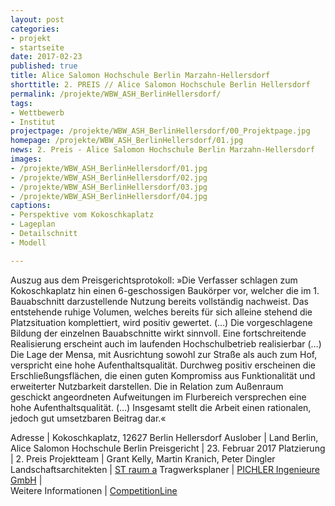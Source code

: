 ```yaml
---
layout: post
categories:
- projekt
- startseite
date: 2017-02-23
published: true
title: Alice Salomon Hochschule Berlin Marzahn-Hellersdorf
shorttitle: 2. PREIS // Alice Salomon Hochschule Berlin Hellersdorf
permalink: /projekte/WBW_ASH_BerlinHellersdorf/
tags: 
- Wettbewerb
- Institut
projectpage: /projekte/WBW_ASH_BerlinHellersdorf/00_Projektpage.jpg
homepage: /projekte/WBW_ASH_BerlinHellersdorf/01.jpg
news: 2. Preis - Alice Salomon Hochschule Berlin Marzahn-Hellersdorf
images:
- /projekte/WBW_ASH_BerlinHellersdorf/01.jpg
- /projekte/WBW_ASH_BerlinHellersdorf/02.jpg
- /projekte/WBW_ASH_BerlinHellersdorf/03.jpg
- /projekte/WBW_ASH_BerlinHellersdorf/04.jpg
captions:
- Perspektive vom Kokoschkaplatz
- Lageplan
- Detailschnitt
- Modell

---
```

Auszug aus dem Preisgerichtsprotokoll: »Die Verfasser schlagen zum Kokoschkaplatz hin einen 6-geschossigen Baukörper vor, welcher die im 1. Bauabschnitt darzustellende Nutzung bereits vollständig nachweist. Das entstehende ruhige Volumen, welches bereits für sich alleine stehend die Platzsituation komplettiert, wird positiv gewertet. (…) Die vorgeschlagene Bildung der einzelnen Bauabschnitte wirkt sinnvoll. Eine fortschreitende Realisierung erscheint auch im laufenden Hochschulbetrieb realisierbar (…) Die Lage der Mensa, mit Ausrichtung sowohl zur Straße als auch zum Hof, verspricht eine hohe Aufenthaltsqualität. Durchweg positiv erscheinen die Erschließungsflächen, die einen guten Kompromiss aus Funktionalität und erweiterter Nutzbarkeit darstellen. Die in Relation zum Außenraum geschickt angeordneten Aufweitungen im Flurbereich versprechen eine hohe Aufenthaltsqualität. (…) Insgesamt stellt die Arbeit einen rationalen, jedoch gut umsetzbaren Beitrag dar.«

Adresse					|	Kokoschkaplatz, 12627 Berlin Hellersdorf
Auslober				|	Land Berlin, Alice Salomon Hochschule Berlin
Preisgericht			|	23. Februar 2017
Platzierung				|	2. Preis
Projektteam				|	Grant Kelly, Martin Kranich, Peter Dingler
Landschaftsarchitekten	|	[ST raum a](http://www.strauma.com)
Tragwerksplaner			| 	[PICHLER Ingenieure GmbH](http://www.pichleringenieure.com)
                            |    
Weitere Informationen       |   [CompetitionLine](https://www.competitionline.com/de/ergebnisse/241954) 
